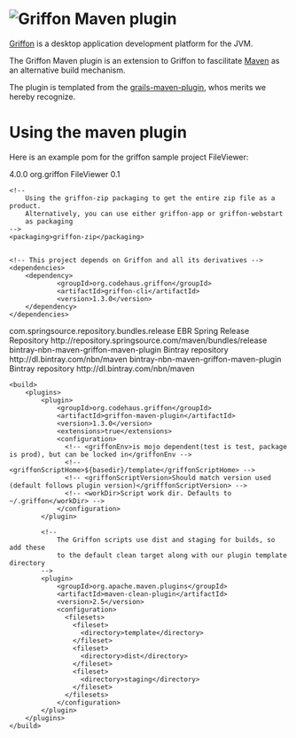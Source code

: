 ![Griffon][logo] Maven plugin
===============================

[Griffon][1] is a desktop application development platform for the JVM.

The Griffon Maven plugin is an extension to Griffon to fascilitate [Maven][2] as an
alternative build mechanism.

The plugin is templated from the [grails-maven-plugin][3], whos merits we
hereby recognize.


Using the maven plugin
=======================

Here is an example pom for the griffon sample project FileViewer:

<?xml version="1.0" encoding="utf-8"?>
<!-- Copyright 2007 the original author or authors. Licensed under the Apache
    License, Version 2.0 (the "License"); you may not use this file except in
    compliance with the License. You may obtain a copy of the License at http://www.apache.org/licenses/LICENSE-2.0
    Unless required by applicable law or agreed to in writing, software distributed
    under the License is distributed on an "AS IS" BASIS, WITHOUT WARRANTIES
    OR CONDITIONS OF ANY KIND, either express or implied. See the License for
    the specific language governing permissions and limitations under the License. -->
<project xmlns="http://maven.apache.org/POM/4.0.0" xmlns:xsi="http://www.w3.org/2001/XMLSchema-instance"
    xsi:schemaLocation="http://maven.apache.org/POM/4.0.0 http://maven.apache.org/maven-v4_0_0.xsd">
    <modelVersion>4.0.0</modelVersion>
    <groupId>org.griffon</groupId>
    <!--
         ArtifactId and version should match with application.properties. Otherwise it will fail.
    -->
    <artifactId>FileViewer</artifactId>
    <version>0.1</version>

    <!-- 
        Using the griffon-zip packaging to get the entire zip file as a product.
        Alternatively, you can use either griffon-app or griffon-webstart
        as packaging
    -->
    <packaging>griffon-zip</packaging>


    <!-- This project depends on Griffon and all its derivatives -->
    <dependencies>
        <dependency>
                <groupId>org.codehaus.griffon</groupId>
                <artifactId>griffon-cli</artifactId>
                <version>1.3.0</version>
        </dependency>
    </dependencies>

<!-- 
    The repositories and plugin repositories specified here can also be included
    in the maven settings.xml file if you wish. Shown here for completion purposes.
-->
<repositories>
      <!-- 
           Griffon use the non-maven-org editions of spring bundles.
           So we need to include this repository to transitive resolve
           any griffon artifacts
      -->
      <repository>
        <id>com.springsource.repository.bundles.release</id>
        <name>EBR Spring Release Repository</name>
        <url>http://repository.springsource.com/maven/bundles/release</url>
      </repository>
      <!--
          This repository contains additional dependencies used by the griffon-maven-plugin
      -->
      <repository>
        <id>bintray-nbn-maven-griffon-maven-plugin</id>
        <name>Bintray repository</name>
        <url>http://dl.bintray.com/nbn/maven</url>
      </repository>
</repositories>

<!-- 
   The plugin is only posted here at the moment, so need to include it
-->
<pluginRepositories>
      <pluginRepository>
        <id>bintray-nbn-maven-griffon-maven-plugin</id>
        <name>Bintray repository</name>
        <url>http://dl.bintray.com/nbn/maven</url>
      </pluginRepository>
</pluginRepositories>

    <build>
        <plugins>
            <plugin>
                <groupId>org.codehaus.griffon</groupId>
                <artifactId>griffon-maven-plugin</artifactId>
                <version>1.3.0</version>
                <extensions>true</extensions>
                <configuration>
                  <!-- <griffonEnv>is mojo dependent(test is test, package is prod), but can be locked in</griffonEnv -->
                  <!-- <griffonScriptHome>${basedir}/template</griffonScriptHome> -->
                  <!-- <griffonScriptVersion>Should match version used (default follows plugin version)</grifffonScriptVersion> -->
                  <!-- <workDir>Script work dir. Defaults to ~/.griffon</workDir> -->
                </configuration>
            </plugin>

            <!-- 
                The Griffon scripts use dist and staging for builds, so add these
                to the default clean target along with our plugin template directory
            -->
            <plugin>
                <groupId>org.apache.maven.plugins</groupId>
                <artifactId>maven-clean-plugin</artifactId>
                <version>2.5</version>
                <configuration>
                  <filesets>
                    <fileset>
                      <directory>template</directory>
                    </fileset>
                    <fileset>
                      <directory>dist</directory>
                    </fileset>
                    <fileset>
                      <directory>staging</directory>
                    </fileset>
                  </filesets>
                </configuration>
            </plugin>
        </plugins>
    </build>
</project>


[logo]: http://media.xircles.codehaus.org/_projects/griffon/_logos/medium.png
[1]: http://griffon-framework.org
[2]: http://http://maven.apache.org/ 
[3]: http://github.com/grails/grails-maven
